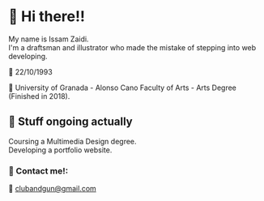 # :facepunch: Hi there!!

 My name is Issam Zaidi.<br>
 I'm a draftsman and illustrator who made the mistake of stepping into web developing.<br>
 
:birthday: 22/10/1993 <br>

:school: University of Granada - Alonso Cano Faculty of Arts - Arts Degree (Finished in 2018).

 ## :rocket: Stuff ongoing actually
 Coursing a Multimedia Design degree.<br>
 Developing a portfolio website.<br>
 
 ### :lion: Contact me!:
 :email: clubandgun@gmail.com
